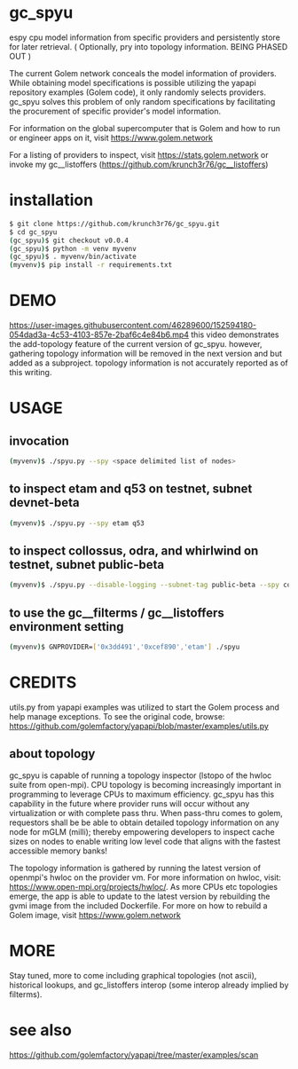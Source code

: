 # gc_spyu
espy cpu model information from specific providers and persistently store for later retrieval. ( Optionally, pry into topology information. BEING PHASED OUT )

The current Golem network conceals the model information of providers. While obtaining model specifications is possible utilizing the yapapi repository examples (Golem code), it only randomly selects providers.  gc_spyu solves this problem of only random specifications by facilitating the procurement of specific provider's model information.

For information on the global supercomputer that is Golem and how to run or engineer apps on it, visit https://www.golem.network

For a listing of providers to inspect, visit https://stats.golem.network or invoke my gc__listoffers (https://github.com/krunch3r76/gc__listoffers)

# installation
```bash
$ git clone https://github.com/krunch3r76/gc_spyu.git
$ cd gc_spyu
(gc_spyu)$ git checkout v0.0.4
(gc_spyu)$ python -m venv myvenv
(gc_spyu)$ . myvenv/bin/activate
(myvenv)$ pip install -r requirements.txt
```

# DEMO
https://user-images.githubusercontent.com/46289600/152594180-054dad3a-4c53-4103-857e-2baf6c4e84b6.mp4
this video demonstrates the add-topology feature of the current version of gc_spyu. however, gathering topology information will be removed in the next version and but added as a subproject. topology information is not accurately reported as of this writing.

# USAGE

## invocation
```bash
(myvenv)$ ./spyu.py --spy <space delimited list of nodes>
```  
## to inspect etam and q53 on testnet, subnet devnet-beta
```bash
(myvenv)$ ./spyu.py --spy etam q53
```
## to inspect collossus, odra, and whirlwind on testnet, subnet public-beta
```bash
(myvenv)$ ./spyu.py --disable-logging --subnet-tag public-beta --spy collossus odra whirlwind
```

## to use the gc__filterms / gc__listoffers environment setting
```bash
(myvenv)$ GNPROVIDER=['0x3dd491','0xcef890','etam'] ./spyu
```
# CREDITS
utils.py from yapapi examples was utilized to start the Golem process and help manage exceptions. To see the original code, browse: https://github.com/golemfactory/yapapi/blob/master/examples/utils.py


## about topology
gc_spyu is capable of running a topology inspector (lstopo of the hwloc suite from open-mpi). CPU topology is becoming increasingly important in programming to leverage CPUs to maximum efficiency. gc_spyu has this capability in the future where provider runs will occur without any virtualization or with complete pass thru. When pass-thru comes to golem, requestors shall be be able to obtain detailed topology information on any node for mGLM (milli); thereby empowering developers to inspect cache sizes on nodes to enable writing low level code that aligns with the fastest accessible memory banks!

The topology information is gathered by running the latest version of openmpi's hwloc on the provider vm. For more information on hwloc, visit: https://www.open-mpi.org/projects/hwloc/. As more CPUs etc topologies emerge, the app is able to update to the latest version by rebuilding the gvmi image from the included Dockerfile. For more on how to rebuild a Golem image, visit https://www.golem.network

# MORE
Stay tuned, more to come including graphical topologies (not ascii), historical lookups, and gc_listoffers interop (some interop already implied by filterms).

# see also
https://github.com/golemfactory/yapapi/tree/master/examples/scan

